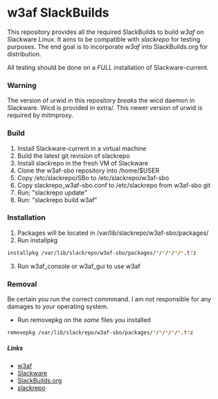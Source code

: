 # w3af SlackBuilds

This repository provides all the required SlackBuilds to build _w3af_ on
Slackware Linux.  It aims to be compatible with _slackrepo_ for testing
purposes.  The end goal is to incorporate _w3af_ into SlackBuilds.org
for distribution.

All testing should be done on a _FULL_ installation of
Slackware-current.

### Warning

The version of urwid in this repository _breaks_ the wicd daemon in
Slackware.  Wicd is provided in extra/.  This newer version of urwid is
required by mitmproxy.

### Build

1.  Install Slackware-current in a virtual machine
2.  Build the latest git revision of slackrepo
3.  Install slackrepo in the fresh VM of Slackware
4.  Clone the w3af-sbo repository into /home/$USER
5.  Copy /etc/slackrepo/SBo to /etc/slackrepo/w3af-sbo
6.  Copy slackrepo_w3af-sbo.conf to /etc/slackrepo from w3af-sbo git
7.  Run; "slackrepo update"
8.  Run: "slackrepo build w3af"

### Installation

1.  Packages will be located in /var/lib/slackrepo/w3af-sbo/packages/
2.  Run installpkg
``` bash
installpkg /var/lib/slackrepo/w3af-sbo/packages/*/*/*/*/*.t?z
```

3.  Run w3af_console or w3af_gui to use w3af

### Removal

Be certain you run the correct commmand.  I am not responsible for any
damages to your operating system.

*  Run removepkg on the _same_ files you installed
``` bash
removepkg /var/lib/slackrepo/w3af-sbo/packages/*/*/*/*/*.t?z
```

##### Links
* [w3af](https://github.com/andresriancho/w3af)
* [Slackware](http://www.slackware.com/)
* [SlackBuilds.org](http://www.slackbuilds.org)
* [slackrepo](https://idlemoor.github.io/slackrepo/index.html)
